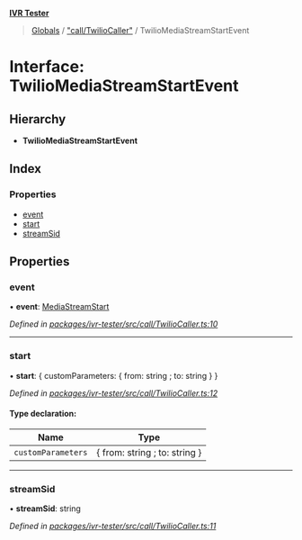 **[IVR Tester](../README.md)**

> [Globals](../README.md) / ["call/TwilioCaller"](../modules/_call_twiliocaller_.md) / TwilioMediaStreamStartEvent

# Interface: TwilioMediaStreamStartEvent

## Hierarchy

* **TwilioMediaStreamStartEvent**

## Index

### Properties

* [event](_call_twiliocaller_.twiliomediastreamstartevent.md#event)
* [start](_call_twiliocaller_.twiliomediastreamstartevent.md#start)
* [streamSid](_call_twiliocaller_.twiliomediastreamstartevent.md#streamsid)

## Properties

### event

•  **event**: [MediaStreamStart](../enums/_call_twilio_.twilioconnectionevents.md#mediastreamstart)

*Defined in [packages/ivr-tester/src/call/TwilioCaller.ts:10](https://github.com/SketchingDev/ivr-tester/blob/e4629d5/packages/ivr-tester/src/call/TwilioCaller.ts#L10)*

___

### start

•  **start**: { customParameters: { from: string ; to: string  }  }

*Defined in [packages/ivr-tester/src/call/TwilioCaller.ts:12](https://github.com/SketchingDev/ivr-tester/blob/e4629d5/packages/ivr-tester/src/call/TwilioCaller.ts#L12)*

#### Type declaration:

Name | Type |
------ | ------ |
`customParameters` | { from: string ; to: string  } |

___

### streamSid

•  **streamSid**: string

*Defined in [packages/ivr-tester/src/call/TwilioCaller.ts:11](https://github.com/SketchingDev/ivr-tester/blob/e4629d5/packages/ivr-tester/src/call/TwilioCaller.ts#L11)*
